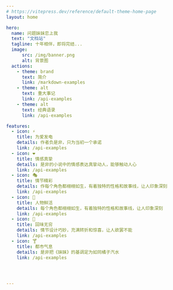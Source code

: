 ```yaml
---
# https://vitepress.dev/reference/default-theme-home-page
layout: home

hero:
  name: 问题妹妹恋上我
  text: "文档站"
  tagline: 十年相伴，即将完结...
  image:
      src: /img/banner.png
      alt: 背景图
  actions:
    - theme: brand
      text: 简介
      link: /markdown-examples
    - theme: alt
      text: 重大事记
      link: /api-examples
    - theme: alt
      text: 经典语录
      link: /api-examples

features:
  - icon: ⚡
    title: 为爱发电
    details: 作者负是非，只为当初一个承诺
    link: /api-examples
  - icon: ❤
    title: 情感真挚
    details: 是非的小说中的情感表达真挚动人，能够触动人心
    link: /api-examples
  - icon: 🎭
    title: 情节精彩
    details: 作每个角色都栩栩如生，有着独特的性格和故事线，让人印象深刻
    link: /api-examples
  - icon: 🎨
    title: 人物鲜活
    details: 每个角色都栩栩如生，有着独特的性格和故事线，让人印象深刻
    link: /api-examples
  - icon: 🎯
    title: 回味无穷
    details: 情节设计巧妙，充满转折和惊喜，让人欲罢不能
    link: /api-examples
  - icon: 🍸
    title: 都市气息
    details: 是非把《妹妹》的基调定为如同橘子汽水
    link: /api-examples




---
```


